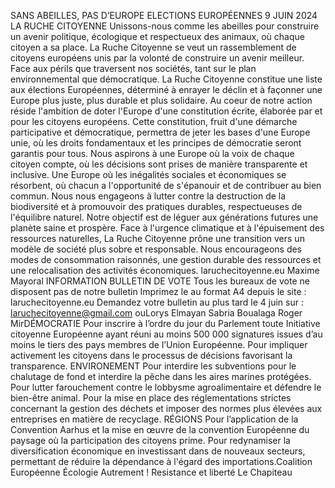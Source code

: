 SANS ABEILLES,
PAS D’EUROPE ELECTIONS
EUROPÉENNES
9 JUIN 2024
LA RUCHE CITOYENNE
Unissons-nous comme les abeilles pour construire un avenir politique,
écologique et respectueux des animaux, où chaque citoyen a sa place. 
La Ruche Citoyenne se veut un rassemblement de citoyens européens unis par la
volonté de construire un avenir meilleur.  Face aux périls que traversent nos sociétés,
tant sur le plan environnemental que démocratique. La Ruche Citoyenne constitue une
liste aux élections Européennes, déterminé à enrayer le déclin et à façonner une Europe
plus juste, plus durable et plus solidaire.
Au coeur de notre action réside l'ambition de doter l'Europe d'une constitution écrite,
élaborée par et pour les citoyens européens. Cette constitution, fruit d'une démarche
participative et démocratique, permettra de jeter les bases d'une Europe unie, où les
droits fondamentaux et les principes de démocratie seront garantis pour tous.
Nous aspirons à une Europe où la voix de chaque citoyen compte, où les décisions sont
prises de manière transparente et inclusive. Une Europe où les inégalités sociales et
économiques se résorbent, où chacun a l'opportunité de s'épanouir et de contribuer au
bien commun.
Nous nous engageons à lutter contre la destruction de la biodiversité et à promouvoir
des pratiques durables, respectueuses de l'équilibre naturel. Notre objectif est de léguer
aux générations futures une planète saine et prospère. Face à l'urgence climatique et à
l'épuisement des ressources naturelles, La Ruche Citoyenne prône une transition vers un
modèle de société plus sobre et responsable. Nous encourageons des modes de
consommation raisonnés, une gestion durable des ressources et une relocalisation
des activités économiques.
laruchecitoyenne.eu
Maxime Mayoral
INFORMATION
BULLETIN DE VOTE
Tous les bureaux de vote ne
disposent pas de notre bulletin 
Imprimez le au format A4
depuis le site : 
      laruchecitoyenne.eu
Demandez votre bulletin au plus
tard le 4 juin sur : 
      laruchecitoyenne@gmail.com ouLorys Elmayan
Sabria Boualaga
Roger MirDÉMOCRATIE
Pour inscrire à l’ordre du jour du Parlement toute Initiative
citoyenne Européenne ayant réuni au moins 500 000
signatures issues d’au moins le tiers des pays membres de
l’Union Européenne.
 Pour impliquer activement les citoyens dans le processus
de décisions favorisant la transparence.
ENVIRONEMENT
Pour interdire les subventions pour le chalutage de fond et
interdire la pêche dans les aires marines protégées.
Pour lutter farouchement contre le lobbysme
agroalimentaire et défendre le bien-être animal.
Pour la mise en place des réglementations strictes
concernant la gestion des déchets et imposer des normes
plus élevées aux entreprises en matière de recyclage.
RÉGIONS
Pour l’application de la Convention Aarhus et la mise en
œuvre de la convention Européenne du paysage où la
participation des citoyens prime.
Pour redynamiser la diversification économique en
investissant dans de nouveaux secteurs, permettant de
réduire la dépendance à l'égard des importations.Coalition Européenne
Écologie Autrement !
Resistance et liberté
Le Chapiteau
